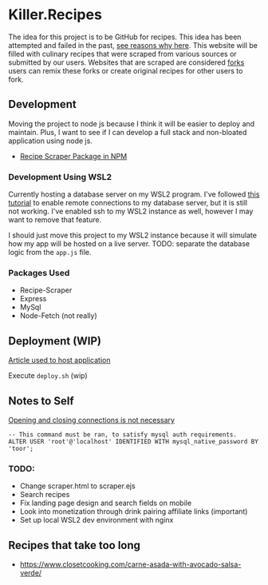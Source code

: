 # Killer.Recipes
The idea for this project is to be GitHub for recipes. This idea has been attempted and failed in the past, [see reasons why here]("https://google.com"). This website will be filled with culinary recipes that were scraped from various sources or submitted by our users. Websites that are scraped are considered [forks]("https://docs.github.com/en/github/collaborating-with-pull-requests/working-with-forks/about-forks") users can remix these forks or create original recipes for other users to fork.

## Development
Moving the project to node js because I think it will be easier to deploy and maintain. Plus, I want to see if I can develop a full stack and non-bloated application using node js.
    
* [Recipe Scraper Package in NPM](https://www.npmjs.com/package/recipe-scraper) 

### Development Using WSL2
Currently hosting a database server on my WSL2 program. I've followed [this tutorial](https://www.digitalocean.com/community/tutorials/how-to-allow-remote-access-to-mysql) to enable remote connections to my database server, but it is still not working. I've enabled ssh to my WSL2 instance as well, however I may want to remove that feature.


I should just move this project to my WSL2 instance because it will simulate how my app will be hosted on a live server. 
TODO: separate the database logic from the `app.js` file.

### Packages Used
* Recipe-Scraper
* Express
* MySql
* Node-Fetch (not really)

## Deployment (WIP)
[Article used to host application](https://www.digitalocean.com/community/tutorials/how-to-set-up-a-node-js-application-for-production-on-debian-9)

Execute `deploy.sh` (wip)

## Notes to Self
[Opening and closing connections is not necessary](https://stackoverflow.com/questions/14087924/cannot-enqueue-handshake-after-invoking-quit)

```
-- This command must be ran, to satisfy mysql auth requirements.
ALTER USER 'root'@'localhost' IDENTIFIED WITH mysql_native_password BY 'toor';
```

### TODO:
* Change scraper.html to scraper.ejs
* Search recipes
* Fix landing page design and search fields on mobile 
* Look into monetization through drink pairing affiliate links (important)
* Set up local WSL2 dev environment with nginx

## Recipes that take too long
* https://www.closetcooking.com/carne-asada-with-avocado-salsa-verde/



